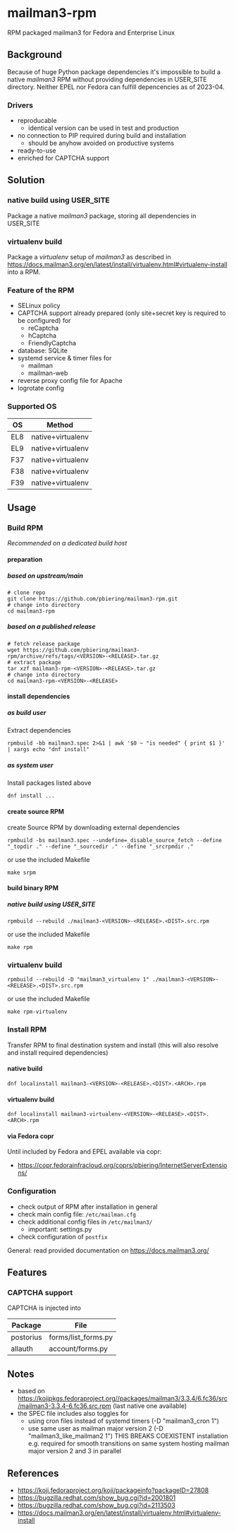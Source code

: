 # mailman3-rpm

RPM packaged mailman3 for Fedora and Enterprise Linux

## Background

Because of huge Python package dependencies it's impossible to build a native *mailman3* RPM without providing dependencies in USER_SITE directory. Neither EPEL nor Fedora can fulfill depencencies as of 2023-04.

### Drivers

- reproducable
  - identical version can be used in test and production
- no connection to PIP required during build and installation
  - should be anyhow avoided on productive systems
- ready-to-use
- enriched for CAPTCHA support

## Solution

### native build using USER_SITE

Package a native *mailman3* package, storing all dependencies in USER_SITE

### virtualenv build

Package a *virtualenv* setup of *mailman3* as described in https://docs.mailman3.org/en/latest/install/virtualenv.html#virtualenv-install into a RPM.

### Feature of the RPM

- SELinux policy
- CAPTCHA support already prepared (only site+secret key is required to be configured) for
  - reCaptcha
  - hCaptcha
  - FriendlyCaptcha
- database: SQLite
- systemd service & timer files for
  - mailman
  - mailman-web
- reverse proxy config file for Apache
- logrotate config

### Supported OS

| OS  | Method            |
|-----|-------------------|
| EL8 | native+virtualenv |
| EL9 | native+virtualenv |
| F37 | native+virtualenv |
| F38 | native+virtualenv |
| F39 | native+virtualenv |

## Usage

### Build RPM

*Recommended on a dedicated build host*

#### preparation

##### based on upstream/main

```
# clone repo
git clone https://github.com/pbiering/mailman3-rpm.git
# change into directory
cd mailman3-rpm
```

##### based on a published release

```
# fetch release package
wget https://github.com/pbiering/mailman3-rpm/archive/refs/tags/<VERSION>-<RELEASE>.tar.gz
# extract package
tar xzf mailman3-rpm-<VERSION>-<RELEASE>.tar.gz
# change into directory
cd mailman3-rpm-<VERSION>-<RELEASE>
```

#### install dependencies

##### as build user

Extract dependencies

```
rpmbuild -bb mailman3.spec 2>&1 | awk '$0 ~ "is needed" { print $1 }' | xargs echo "dnf install"
```

##### as system user

Install packages listed above

```
dnf install ...
```

#### create source RPM

create Source RPM by downloading external dependencies

```
rpmbuild -bs mailman3.spec --undefine=_disable_source_fetch --define "_topdir ." --define "_sourcedir ." --define "_srcrpmdir ."
```

or use the included Makefile

```
make srpm
```

#### build binary RPM

##### native build using USER_SITE

```
rpmbuild --rebuild ./mailman3-<VERSION>-<RELEASE>.<DIST>.src.rpm
```

or use the included Makefile

```
make rpm
```

### virtualenv build

```
rpmbuild --rebuild -D "mailman3_virtualenv 1" ./mailman3-<VERSION>-<RELEASE>.<DIST>.src.rpm
```

or use the included Makefile

```
make rpm-virtualenv
```


### Install RPM

Transfer RPM to final destination system and install (this will also resolve and install required dependencies)

#### native build

```
dnf localinstall mailman3-<VERSION>-<RELEASE>.<DIST>.<ARCH>.rpm
```

#### virtualenv build

```
dnf localinstall mailman3-virtualenv-<VERSION>-<RELEASE>.<DIST>.<ARCH>.rpm
```

#### via Fedora copr

Until included by Fedora and EPEL available via copr:

- https://copr.fedorainfracloud.org/coprs/pbiering/InternetServerExtensions/


### Configuration

- check output of RPM after installation in general
- check main config file: `/etc/mailman.cfg`
- check additional config files in `/etc/mailman3/`
  - important: settings.py
- check configuration of `postfix`

General: read provided documentation on https://docs.mailman3.org/

## Features

### CAPTCHA support

CAPTCHA is injected into

| Package   | File                |
|-----------|---------------------|
| postorius | forms/list_forms.py |
| allauth   | account/forms.py    |

## Notes

- based on https://kojipkgs.fedoraproject.org//packages/mailman3/3.3.4/6.fc36/src/mailman3-3.3.4-6.fc36.src.rpm (last native one available)
- the SPEC file includes also toggles for
  - using cron files instead of systemd timers (-D "mailman3_cron 1")
  - use same user as mailman major version 2 (-D "mailman3_like_mailman2 1") THIS BREAKS COEXISTENT installation e.g. required for smooth transitions on same system hosting mailman major version 2 and 3 in parallel

## References

- https://koji.fedoraproject.org/koji/packageinfo?packageID=27808
- https://bugzilla.redhat.com/show_bug.cgi?id=2001801
- https://bugzilla.redhat.com/show_bug.cgi?id=2113503
- https://docs.mailman3.org/en/latest/install/virtualenv.html#virtualenv-install
